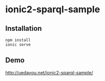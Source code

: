 # ionic2-sparql-sample

## Installation

    npm install
    ionic serve

## Demo

<http://uedayou.net/ionic2-sparql-sample/>
